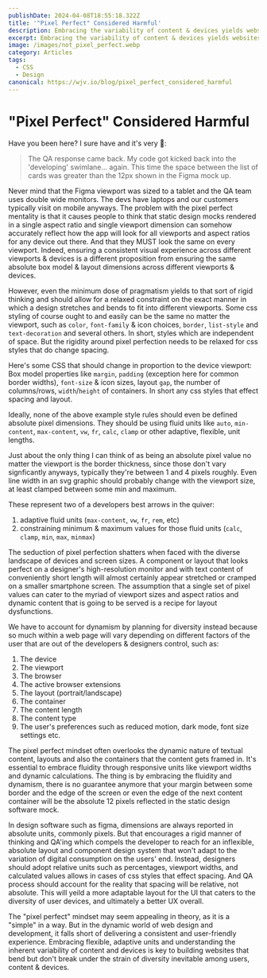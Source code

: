 ```yaml
---
publishDate: 2024-04-08T18:55:18.322Z
title: '"Pixel Perfect" Considered Harmful'
description: Embracing the variability of content & devices yields websites that bend but don't break under the strain of user, content & device diversity.
excerpt: Embracing the variability of content & devices yields websites that bend but don't break under the strain of user, content & device diversity.
image: /images/not_pixel_perfect.webp
category: Articles
tags:
  - CSS
  - Design
canonical: https://wjv.io/blog/pixel_perfect_considered_harmful
---
```


# "Pixel Perfect" Considered Harmful

Have you been here? I sure have and it's very 🤦:

> The QA response came back. My code got kicked back into the 'developing' swimlane… again. This time the space between the list of cards was greater than the 12px shown in the Figma mock up.

Never mind that the Figma viewport was sized to a tablet and the QA team uses double wide monitors. The devs have laptops and our customers typically visit on mobile anyways.
The problem with the pixel perfect mentality is that it causes people to think that static design mocks rendered in a single aspect ratio and single viewport dimension can somehow accurately reflect how the app will look for all viewports and aspect ratios for any device out there. And that they MUST look the same on every viewport. Indeed, ensuring a consistent visual experience across different viewports & devices is a different proposition from ensuring the same absolute box model & layout dimensions across different viewports & devices.

However, even the minimum dose of pragmatism yields to that sort of rigid thinking and should allow for a relaxed constraint on the exact manner in which a design stretches and bends to fit into different viewports. Some css styling of course ought to and easily can be the same no matter the viewport, such as `color`, `font-family` & icon choices, `border`, `list-style` and `text-decoration` and several others. In short, styles which are independent of space. But the rigidity around pixel perfection needs to be relaxed for css styles that do change spacing.

Here's some CSS that should change in proportion to the device viewport: Box model properties like `margin`, `padding` (exception here for common border widths), `font-size` & icon sizes, layout `gap`, the number of columns/rows, `width`/`height` of containers. In short any css styles that effect spacing and layout.

Ideally, none of the above example style rules should even be defined absolute pixel dimensions. They should be using fluid units like `auto`, `min-content`, `max-content`, `vw`, `fr`, `calc`, `clamp` or other adaptive, flexible, unit lengths.

Just about the only thing I can think of as being an absolute pixel value no matter the viewport is the border thickness, since those don't vary signficantly anyways, typically they're between 1 and 4 pixels roughly. Even line width in an svg graphic should probably change with the viewport size, at least clamped between some min and maximum.

These represent two of a developers best arrows in the quiver:

1. adaptive fluid units (`max-content`, `vw`, `fr`, `rem`, etc)
2. constraining minimum & maximum values for those fluid units (`calc`, `clamp`, `min`, `max`, `minmax`)

The seduction of pixel perfection shatters when faced with the diverse landscape of devices and screen sizes. A component or layout that looks perfect on a designer's high-resolution monitor and with text content of conveniently short length will almost certainly appear stretched or cramped on a smaller smartphone screen. The assumption that a single set of pixel values can cater to the myriad of viewport sizes and aspect ratios and dynamic content that is going to be served is a recipe for layout dysfunctions.

We have to account for dynamism by planning for diversity instead because so much within a web page will vary depending on different factors of the user that are out of the developers & designers control, such as:

 1. The device
 1. The viewport
 1. The browser
 1. The active browser extensions
 1. The layout (portrait/landscape)
 1. The container
 1. The content length
 1. The content type
 1. The user's preferences such as reduced motion, dark mode, font size settings etc.

The pixel perfect mindset often overlooks the dynamic nature of textual content, layouts and also the containers that the content gets framed in. It's essential to embrace fluidity through responsive units like viewport widths and dynamic calculations. The thing is by embracing the fluidity and dynamism, there is no guarantee anymore that your margin between some border and the edge of the screen or even the edge of the next content container will be the absolute 12 pixels reflected in the static design software mock.

In design software such as figma, dimensions are always reported in absolute units, commonly pixels. But that encourages a rigid manner of thinking and QA'ing which compels the developer to reach for an inflexible, absolute layout and component design system that won't adapt to the variation of digital consumption on the users' end. Instead, designers should adopt relative units such as percentages, viewport widths, and calculated values allows in cases of css styles that effect spacing. And QA process should account for the reality that spacing will be relative, not absolute. This will yeild a more adaptable layout for the UI that caters to the diversity of user devices, and ultimately a better UX overall.

The "pixel perfect" mindset may seem appealing in theory, as it is a "simple" in a way. But in the dynamic world of web design and development, it falls short of delivering a consistent and user-friendly experience. Embracing flexible, adaptive units and understanding the inherent variability of content and devices is key to building websites that bend but don't break under the strain of diversity inevitable among users, content & devices.